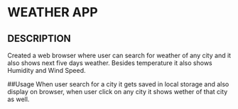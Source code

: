 # WEATHER APP

## DESCRIPTION
Created a web browser where user can search for weather of any city and it also shows next five days weather. Besides temperature it also shows Humidity and Wind Speed.

##Usage
When user search for a city it gets saved in local storage and also display on browser, when user click on any city it shows wether of that city as well.

